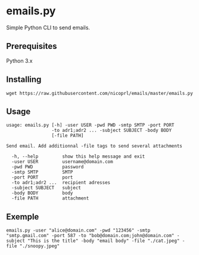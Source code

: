 # emails.py

Simple Python CLI to send emails.

## Prerequisites

Python 3.x

## Installing

`wget https://raw.githubusercontent.com/nicoprl/emails/master/emails.py`

## Usage
```
usage: emails.py [-h] -user USER -pwd PWD -smtp SMTP -port PORT
                 -to adr1;adr2 ... -subject SUBJECT -body BODY
                 [-file PATH]

Send email. Add additionnal -file tags to send several attachments

  -h, --help         show this help message and exit
  -user USER         username@domain.com
  -pwd PWD           password
  -smtp SMTP         SMTP
  -port PORT         port
  -to adr1;adr2 ...  recipient adresses
  -subject SUBJECT   subject
  -body BODY         body
  -file PATH         attachment
```
## Exemple

`emails.py -user "alice@domain.com" -pwd "123456" -smtp "smtp.gmail.com" -port 587 -to "bob@domain.com;john@domain.com" -subject "This is the title" -body "email body" -file "./cat.jpeg" -file "./snoopy.jpeg"`

